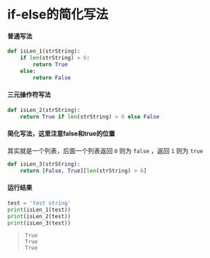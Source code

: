 # if-else的简化写法

#### 普通写法


```python
def isLen_1(strString):
    if len(strString) > 6:
        return True
    else:
        return False
```

#### 三元操作符写法


```python
def isLen_2(strString):
    return True if len(strString) > 6 else False
```

#### 简化写法，这里注意false和true的位置
其实就是一个列表，后面一个列表返回 `0` 则为 `false` ，返回 `1` 则为 `true`


```python
def isLen_3(strString):
    return [False, True][len(strString) > 6]
```

#### 运行结果


```python
test = 'test string'
print(isLen_1(test))
print(isLen_2(test))
print(isLen_3(test))
```

>     True
>     True
>     True
>

